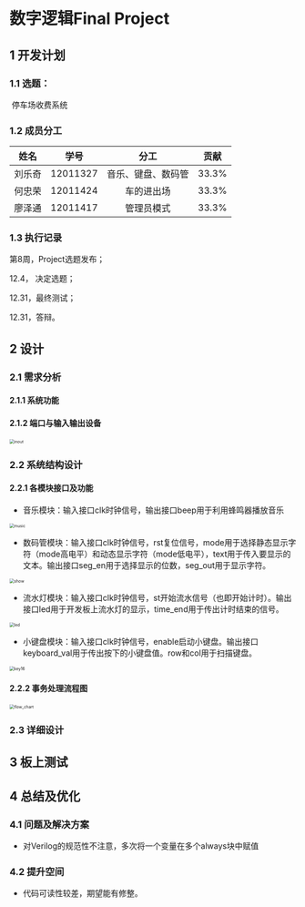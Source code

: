 # 数字逻辑Final Project

## 1 开发计划

### 1.1 选题：

​	停车场收费系统

### 1.2 成员分工

|  姓名  |   学号   |        分工        | 贡献  |
| :----: | :------: | :----------------: | :---: |
| 刘乐奇 | 12011327 | 音乐、键盘、数码管 | 33.3% |
| 何忠荣 | 12011424 |     车的进出场     | 33.3% |
| 廖泽通 | 12011417 |     管理员模式     | 33.3% |

### 1.3 执行记录

第8周，Project选题发布；

12.4， 决定选题；

12.31，最终测试；

12.31，答辩。

## 2 设计

### 2.1 需求分析

#### 2.1.1 系统功能



#### 2.1.2 端口与输入输出设备

<img src="D:\Lynchrocket\大二上\数字逻辑\Project\pic\inout.png" alt="inout" style="zoom:50%;" />

### 2.2 系统结构设计

#### 2.2.1 各模块接口及功能

- 音乐模块：输入接口clk时钟信号，输出接口beep用于利用蜂鸣器播放音乐

<img src="D:\Lynchrocket\大二上\数字逻辑\Project\pic\music.png" alt="music" style="zoom: 50%;" />

- 数码管模块：输入接口clk时钟信号，rst复位信号，mode用于选择静态显示字符（mode高电平）和动态显示字符（mode低电平），text用于传入要显示的文本。输出接口seg_en用于选择显示的位数，seg_out用于显示字符。

<img src="D:\Lynchrocket\大二上\数字逻辑\Project\pic\show.png" alt="show" style="zoom:50%;" />

- 流水灯模块：输入接口clk时钟信号，st开始流水信号（也即开始计时）。输出接口led用于开发板上流水灯的显示，time_end用于传出计时结束的信号。

<img src="D:\Lynchrocket\大二上\数字逻辑\Project\pic\led.png" alt="led" style="zoom:50%;" />

- 小键盘模块：输入接口clk时钟信号，enable启动小键盘。输出接口keyboard_val用于传出按下的小键盘值。row和col用于扫描键盘。

<img src="D:\Lynchrocket\大二上\数字逻辑\Project\pic\key16.png" alt="key16" style="zoom:50%;" />





#### 2.2.2 事务处理流程图

<img src="D:\Lynchrocket\大二上\数字逻辑\Project\pic\flow_chart.png" alt="flow_chart" style="zoom:50%;" />

### 2.3 详细设计





## 3 板上测试



## 4 总结及优化

### 4.1 问题及解决方案

- 对Verilog的规范性不注意，多次将一个变量在多个always块中赋值

### 4.2 提升空间

- 代码可读性较差，期望能有修整。